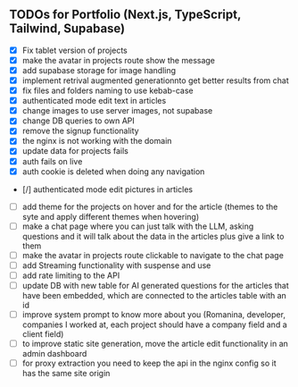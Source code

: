 
## TODOs for Portfolio (Next.js, TypeScript, Tailwind, Supabase)

- [x] Fix tablet version of projects
- [x] make the avatar in projects route show the message
- [x] add supabase storage for image handling
- [x] implement retrival augmented generationnto get better results from chat
- [x] fix files and folders naming to use kebab-case
- [x] authenticated mode edit text in articles
- [x] change images to use server images, not supabase
- [x] change DB queries to own API
- [x] remove the signup functionality
- [x] the nginx is not working with the domain
- [x] update data for projects fails
- [x] auth fails on live
- [x] auth cookie is deleted when doing any navigation
- [/] authenticated mode edit pictures in articles
- [ ] add theme for the projects on hover and for the article (themes to the syte and apply different themes when hovering)
- [ ] make a chat page where you can just talk with the LLM, asking questions and it will talk about the data in the articles plus give a link to them
- [ ] make the avatar in projects route clickable to navigate to the chat page
- [ ] add Streaming functionality with suspense and use
- [ ] add rate limiting to the API
- [ ] update DB with new table for AI generated questions for the articles that have been embedded, which are connected to the articles table with an id
- [ ] improve system prompt to know more about you (Romanina, developer, companies I worked at, each project should have a company field and a client field)
- [ ] to improve static site generation, move the article edit functionality in an admin dashboard
- [ ] for proxy extraction you need to keep the api in the nginx config so it has the same site origin
